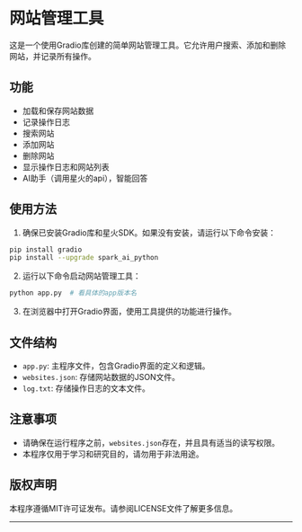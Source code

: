 # 网站管理工具

这是一个使用Gradio库创建的简单网站管理工具。它允许用户搜索、添加和删除网站，并记录所有操作。

## 功能

- 加载和保存网站数据
- 记录操作日志
- 搜索网站
- 添加网站
- 删除网站
- 显示操作日志和网站列表
- AI助手（调用星火的api），智能回答

## 使用方法

1. 确保已安装Gradio库和星火SDK。如果没有安装，请运行以下命令安装：

``` bash
pip install gradio
pip install --upgrade spark_ai_python
```

2. 运行以下命令启动网站管理工具：

```bash
python app.py  # 看具体的app版本名
```

3. 在浏览器中打开Gradio界面，使用工具提供的功能进行操作。

## 文件结构

- `app.py`: 主程序文件，包含Gradio界面的定义和逻辑。
- `websites.json`: 存储网站数据的JSON文件。
- `log.txt`: 存储操作日志的文本文件。

## 注意事项

- 请确保在运行程序之前，`websites.json`存在，并且具有适当的读写权限。
- 本程序仅用于学习和研究目的，请勿用于非法用途。

## 版权声明

本程序遵循MIT许可证发布。请参阅LICENSE文件了解更多信息。

---
